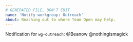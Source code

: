 ```yaml
---
# GENERATED FILE, DON'T EDIT
name: 'Notify workgroup: Outreach'
about: Reaching out to where Team Open may help.
---
```



<!-- Write your message above here -->

Notification for `wg-outreach`:
@Beanow @nothingismagick 
